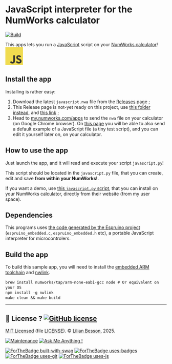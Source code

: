 # JavaScript interpreter for the NumWorks calculator

[![Build](https://github.com/Naereen/A-JavaScript-interpreter-for-the-NumWorks-calculator/actions/workflows/build.yml/badge.svg)](https://github.com/Naereen/A-JavaScript-interpreter-for-the-NumWorks-calculator/actions/workflows/build.yml)

This apps lets you run a [JavaScript](https://en.wikipedia.org/wiki/JavaScript) script on your [NumWorks calculator](https://www.numworks.com)!
[![JavaScript logo](./src/icon.png)](https://en.wikipedia.org/wiki/JavaScript)

## Install the app

Installing is rather easy:

1. Download the latest `javascript.nwa` file from the [Releases](https://github.com/Naereen/A-JavaScript-interpreter-for-the-NumWorks-calculator/releases) page ;
2. This Release page is not-yet ready on this project, use [this folder instead](https://perso.crans.org/besson/publis/Numworks-apps/), and [this link](https://perso.crans.org/besson/publis/Numworks-apps/javascript.nwa) ;
3. Head to [my.numworks.com/apps](https://my.numworks.com/apps) to send the `nwa` file on your calculator (on Google Chrome browser). On [this page](https://my.numworks.com/python/lilian-besson-1/javascript) you will be able to also send a default example of a JavaScript file (a tiny test script), and you can edit it yourself later on, on your calculator.

## How to use the app

Just launch the app, and it will read and execute your script `javascript.py`!

This script should be located in the `javascript.py` file, that you can create, edit and save **from within your NumWorks!**.

If you want a demo, use [this `javascript.py` script](https://my.numworks.com/python/lilian-besson-1/javascript), that you can install on your NumWorks calculator, directly from their website (from my user space).

## Dependencies

This programs uses [the code generated by the Espruino project](https://github.com/espruino/Espruino/blob/master/README_Building.md#embedding-in-other-applications) (`espruino_embedded.c`, `espruino_embedded.h` etc), a portable JavaScript interpreter for microcontrolers.

## Build the app

To build this sample app, you will need to install the [embedded ARM toolchain](https://developer.arm.com/Tools%20and%20Software/GNU%20Toolchain) and [nwlink](https://www.npmjs.com/package/nwlink).

```shell
brew install numworks/tap/arm-none-eabi-gcc node # Or equivalent on your OS
npm install -g nwlink
make clean && make build
```

----

## :scroll: License ? [![GitHub license](https://img.shields.io/github/license/Naereen/A-JavaScript-interpreter-for-the-NumWorks-calculator.svg)](https://github.com/Naereen/A-JavaScript-interpreter-for-the-NumWorks-calculator/blob/master/LICENSE)

[MIT Licensed](https://lbesson.mit-license.org/) (file [LICENSE](LICENSE)).
© [Lilian Besson](https://GitHub.com/Naereen), 2025.

[![Maintenance](https://img.shields.io/badge/Maintained%3F-yes-green.svg)](https://GitHub.com/Naereen/A-JavaScript-interpreter-for-the-NumWorks-calculator/graphs/commit-activity)
[![Ask Me Anything !](https://img.shields.io/badge/Ask%20me-anything-1abc9c.svg)](https://GitHub.com/Naereen/ama)

[![ForTheBadge built-with-swag](http://ForTheBadge.com/images/badges/built-with-swag.svg)](https://GitHub.com/Naereen/)
[![ForTheBadge uses-badges](http://ForTheBadge.com/images/badges/uses-badges.svg)](http://ForTheBadge.com)
[![ForTheBadge uses-git](http://ForTheBadge.com/images/badges/uses-git.svg)](https://GitHub.com/)
[![ForTheBadge uses-js](http://ForTheBadge.com/images/badges/uses-js.svg)](http://ForTheBadge.com)

